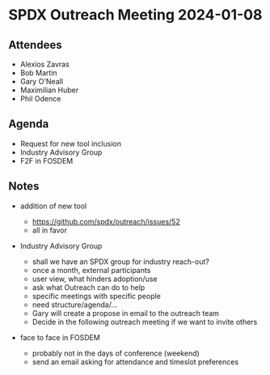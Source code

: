 # SPDX Outreach Meeting 2024-01-08

## Attendees

* Alexios Zavras
* Bob Martin
* Gary O'Neall
* Maximilian Huber
* Phil Odence

## Agenda

- Request for new tool inclusion
- Industry Advisory Group
- F2F in FOSDEM

## Notes

* addition of new tool
  - https://github.com/spdx/outreach/issues/52
  - all in favor

* Industry Advisory Group
  - shall we have an SPDX group for industry reach-out?
  - once a month, external participants
  - user view, what hinders adoption/use
  - ask what Outreach can do to help
  - specific meetings with specific people
  - need structure/agenda/...
  - Gary will create a propose in email to the outreach team
  - Decide in the following outreach meeting if we want to invite others

* face to face in FOSDEM
  - probably not in the days of conference (weekend)
  - send an email asking for attendance and timeslot preferences

